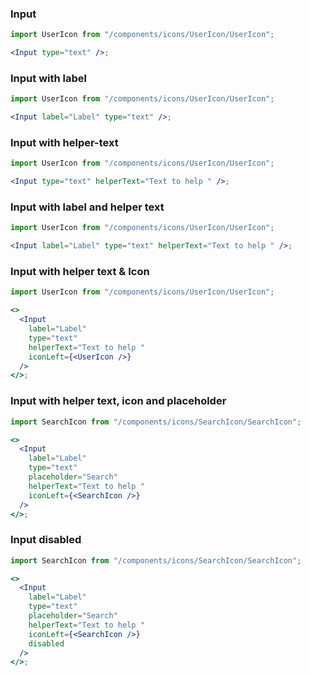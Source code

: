 ### Input

```jsx harmony
import UserIcon from "/components/icons/UserIcon/UserIcon";

<Input type="text" />;
```

### Input with label

```jsx harmony
import UserIcon from "/components/icons/UserIcon/UserIcon";

<Input label="Label" type="text" />;
```

### Input with helper-text

```jsx harmony
import UserIcon from "/components/icons/UserIcon/UserIcon";

<Input type="text" helperText="Text to help " />;
```

### Input with label and helper text

```jsx harmony
import UserIcon from "/components/icons/UserIcon/UserIcon";

<Input label="Label" type="text" helperText="Text to help " />;
```

### Input with helper text & Icon

```jsx harmony
import UserIcon from "/components/icons/UserIcon/UserIcon";

<>
  <Input
    label="Label"
    type="text"
    helperText="Text to help "
    iconLeft={<UserIcon />}
  />
</>;
```

### Input with helper text, icon and placeholder

```jsx harmony
import SearchIcon from "/components/icons/SearchIcon/SearchIcon";

<>
  <Input
    label="Label"
    type="text"
    placeholder="Search"
    helperText="Text to help "
    iconLeft={<SearchIcon />}
  />
</>;
```

### Input disabled

```jsx harmony
import SearchIcon from "/components/icons/SearchIcon/SearchIcon";

<>
  <Input
    label="Label"
    type="text"
    placeholder="Search"
    helperText="Text to help "
    iconLeft={<SearchIcon />}
    disabled
  />
</>;
```
